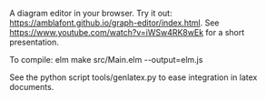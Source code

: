 A diagram editor in your browser. Try it out: https://amblafont.github.io/graph-editor/index.html.
See https://www.youtube.com/watch?v=iWSw4RK8wEk for a short presentation. 

To compile: elm make src/Main.elm --output=elm.js

See the python script tools/genlatex.py to ease integration in latex documents.

